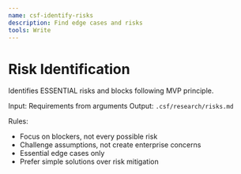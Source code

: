 ```yaml
---
name: csf-identify-risks
description: Find edge cases and risks
tools: Write
---
```


# Risk Identification

Identifies ESSENTIAL risks and blocks following MVP principle.

Input: Requirements from arguments
Output: `.csf/research/risks.md`

Rules:
- Focus on blockers, not every possible risk
- Challenge assumptions, not create enterprise concerns
- Essential edge cases only
- Prefer simple solutions over risk mitigation